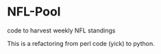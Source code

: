 # NFL-Pool
code to harvest weekly NFL standings

This is a refactoring from perl code (yick) to python.
